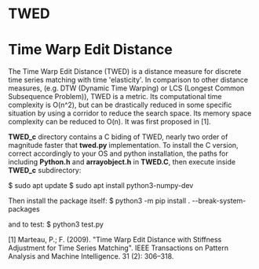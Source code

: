 # TWED
# Time Warp Edit Distance

The Time Warp Edit Distance (TWED) is a distance measure for discrete time series matching with time 'elasticity'. In comparison to other distance measures, (e.g. DTW (Dynamic Time Warping) or LCS (Longest Common Subsequence Problem)), TWED is a metric. Its computational time complexity is O(n^2), but can be drastically reduced in some specific situation by using a corridor to reduce the search space. Its memory space complexity can be reduced to O(n). It was first proposed in [1].

**TWED_c** directory contains a C biding of TWED, nearly two order of magnitude faster that **twed.py** implementation.
To install the C version, correct accordingly to your OS and python installation, the paths for including **Python.h** and **arrayobject.h** in **TWED.C**, then execute inside **TWED_c** subdirectory:

$ sudo apt update
$ sudo apt install python3-numpy-dev

Then install the package itself:
$ python3 -m pip install . --break-system-packages

and to test:
$ python3 test.py

[1] Marteau, P.; F. (2009). "Time Warp Edit Distance with Stiffness Adjustment for Time Series Matching". IEEE Transactions on Pattern Analysis and Machine Intelligence. 31 (2): 306–318.
